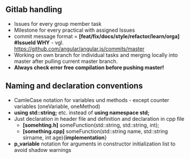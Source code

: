## Gitlab handling
- Issues for every group member task
- Milestone for every practical with assigned Issues
- commit message format = **[feat/fix/docs/style/refactor/learn/orga] #IssueId WHY** - vgl. https://github.com/angular/angular.js/commits/master
- Working on own branch for individual tasks and merging locally into master after pulling current master branch. 
- **Always check error free compilation before pushing master!**

## Naming and declaration conventions
- CamleCase notation for variables und methods - except counter variables (oneVariable, oneMethod)
- **using std::string;** etc. instead of **using namespace std;**
- Just declaration in header file and definition and declaration in cpp file
    - **[somehting.h]** someFunction(std::string, std::string, int);
    - **[something.cpp]** someFunction(std::string name, std::string sirname, int age){**implementation**}
- **p_variable** notation for arguments in constructor initialization list to avoid shadow warnings
